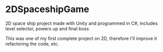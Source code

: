# 2DSpaceshipGame
2D space ship project made with Unity and programmed in C#, includes level selector, powers up and final boss

This was one of my first complete project on 2D, therefore I'll improve it refactoring the code, etc.

